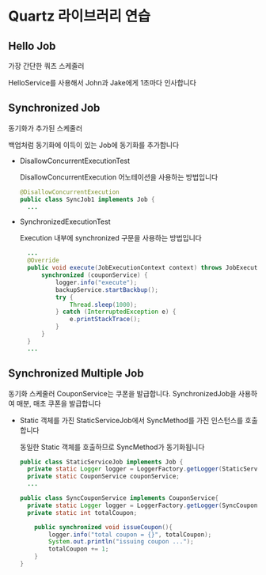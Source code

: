 # Quartz 라이브러리 연습

## Hello Job
가장 간단한 쿼츠 스케줄러

HelloService를 사용해서 John과 Jake에게 1초마다 인사합니다

## Synchronized Job
동기화가 추가된 스케줄러

백업처럼 동기화에 이득이 있는 Job에 동기화를 추가합니다

- DisallowConcurrentExecutionTest

  DisallowConcurrentExecution 어노테이션을 사용하는 방법입니다
  ``` java
  @DisallowConcurrentExecution
  public class SyncJob1 implements Job {
    ...
  ```
- SynchronizedExecutionTest
  
  Execution 내부에 synchronized 구문을 사용하는 방법입니다
  ``` java
    ...
    @Override
    public void execute(JobExecutionContext context) throws JobExecutionException {
        synchronized (couponService) {
            logger.info("execute");
            backupService.startBackbup();
            try {
                Thread.sleep(1000);
            } catch (InterruptedException e) {
                e.printStackTrace();
            }
        }
    }
    ...
  ```

## Synchronized Multiple Job
동기화 스케줄러
CouponService는 쿠폰을 발급합니다. SynchronizedJob을 사용하여 매분, 매초 쿠폰을 발급합니다

* Static 객체를 가진 StaticServiceJob에서 SyncMethod를 가진 인스턴스를 호출합니다
  
  동일한 Static 객체를 호출하므로 SyncMethod가 동기화됩니다
  
  ``` java
  public class StaticServiceJob implements Job {
    private static Logger logger = LoggerFactory.getLogger(StaticServiceJob.class);
    private static CouponService couponService;
    ...
  ```
  ``` java
  public class SyncCouponService implements CouponService{
    private static Logger logger = LoggerFactory.getLogger(SyncCouponService.class);
    private static int totalCoupon;

      public synchronized void issueCoupon(){
          logger.info("total coupon = {}", totalCoupon);
          System.out.println("issuing coupon ...");
          totalCoupon += 1;
      }
  }
  ```


